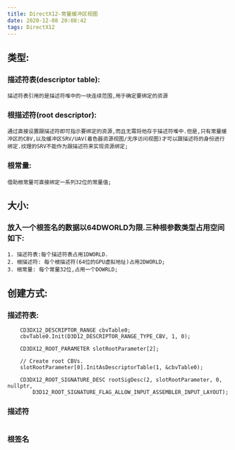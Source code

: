 ```yaml
---
title: DirectX12-常量缓冲区视图
date: 2020-12-08 20:08:42
tags: DirectX12
---
```

## 类型:
### 描述符表(descriptor table): 
    描述符表引用的是描述符堆中的一块连续范围,用于确定要绑定的资源
### 根描述符(root descriptor): 
    通过直接设置跟描述符即可指示要绑定的资源,而且无需将他存于描述符堆中.但是,只有常量缓冲区的CBV,以及缓冲区SRV/UAV(着色器资源视图/无序访问视图)才可以跟描述符的身份进行绑定.纹理的SRV不能作为跟描述符来实现资源绑定;
### 根常量:
    借助根常量可直接绑定一系列32位的常量值;

## 大小:
### 放入一个根签名的数据以64DWORLD为限.三种根参数类型占用空间如下:
    1. 描述符表:每个描述符表占用1DWORLD.
    2. 根描述符: 每个根描述符(64位的GPU虚拟地址)占用2DWORLD;  
    3. 根常量: 每个常量32位,占用一个DOWRLD;

## 创建方式:
### 描述符表:
```
    CD3DX12_DESCRIPTOR_RANGE cbvTable0;
    cbvTable0.Init(D3D12_DESCRIPTOR_RANGE_TYPE_CBV, 1, 0);

    CD3DX12_ROOT_PARAMETER slotRootParameter[2];

	// Create root CBVs.
    slotRootParameter[0].InitAsDescriptorTable(1, &cbvTable0);
    
    CD3DX12_ROOT_SIGNATURE_DESC rootSigDesc(2, slotRootParameter, 0, nullptr, 
        D3D12_ROOT_SIGNATURE_FLAG_ALLOW_INPUT_ASSEMBLER_INPUT_LAYOUT);
```
### 描述符
```
```
### 根签名
````
````

